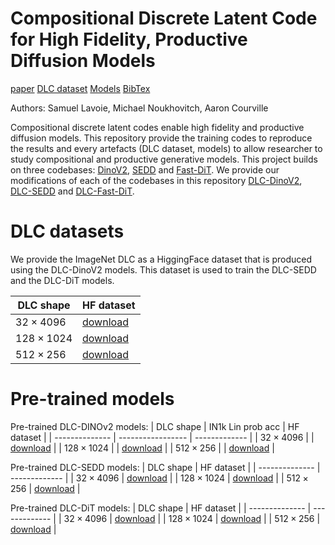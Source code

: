 # Compositional Discrete Latent Code for High Fidelity, Productive Diffusion Models

[paper]() [DLC dataset]() [Models]() [BibTex]()

Authors: Samuel Lavoie, Michael Noukhovitch, Aaron Courville

Compositional discrete latent codes enable high fidelity and productive diffusion models.
This repository provide the training codes to reproduce the results and every artefacts (DLC dataset, models)
to allow researcher to study compositional and productive generative models.
This project builds on three codebases: [DinoV2](https://github.com/facebookresearch/dinov2), [SEDD](https://github.com/louaaron/Score-Entropy-Discrete-Diffusion) and [Fast-DiT](https://github.com/chuanyangjin/fast-DiT).
We provide our modifications of each of the codebases in this repository [DLC-DinoV2](), [DLC-SEDD]() and [DLC-Fast-DiT]().

# DLC datasets

We provide the ImageNet DLC as a HiggingFace dataset that is produced using the DLC-DinoV2 models.
This dataset is used to train the DLC-SEDD and the DLC-DiT models.

| DLC shape        | HF dataset |
| --------------   | ------- |
| $32\times 4096$  | [download]()  |
| $128\times 1024$ | [download]()  |
| $512\times 256$  | [download]()  |

# Pre-trained models

Pre-trained DLC-DINOv2 models:
| DLC shape        | IN1k Lin prob acc | HF dataset |
| --------------   | ----------------- | ------------- |
| $32\times 4096$  |                   | [download]()  |
| $128\times 1024$ |                   | [download]()  |
| $512\times 256$  |                   | [download]()  |

Pre-trained DLC-SEDD models:
| DLC shape         | HF dataset |
| --------------    | ------------- |
| $32\times 4096$   | [download]()  |
| $128\times 1024$  | [download]()  |
| $512\times 256$   | [download]()  |

Pre-trained DLC-DiT models:
| DLC shape         | HF dataset |
| --------------    | ------------- |
| $32\times 4096$   | [download]()  |
| $128\times 1024$  | [download]()  |
| $512\times 256$   | [download]()  |

